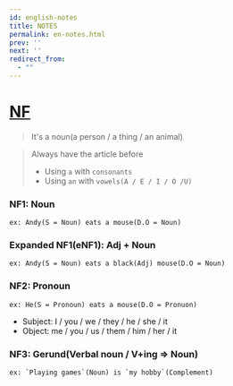 ```yaml
---
id: english-notes
title: NOTES
permalink: en-notes.html
prev: ''
next: ''
redirect_from:
  - ""
---
```


<link rel="stylesheet" href="https://maxcdn.bootstrapcdn.com/bootstrap/3.3.7/css/bootstrap.min.css" integrity="sha384-BVYiiSIFeK1dGmJRAkycuHAHRg32OmUcww7on3RYdg4Va+PmSTsz/K68vbdEjh4u" crossorigin="anonymous">
<link rel="stylesheet" href="https://maxcdn.bootstrapcdn.com/bootstrap/3.3.7/css/bootstrap-theme.min.css" integrity="sha384-rHyoN1iRsVXV4nD0JutlnGaslCJuC7uwjduW9SVrLvRYooPp2bWYgmgJQIXwl/Sp" crossorigin="anonymous">

# <a name="nf"></a>[NF](#nf)

> It's a noun(a person / a thing / an animal)

> Always have the article before
> - Using `a` with `consonants`
> - Using `an` with `vowels(A / E / I / O /U)`

### NF1: Noun
`ex: Andy(S = Noun) eats a mouse(D.O = Noun)`
### Expanded NF1(eNF1): Adj + Noun
`ex: Andy(S = Noun) eats a black(Adj) mouse(D.O = Noun)`
### NF2: Pronoun
`ex: He(S = Pronoun) eats a mouse(D.O = Pronuon)`
- Subject: I / you / we / they / he / she / it
- Object: me / you / us / them / him / her / it
### NF3: Gerund(Verbal noun / V+ing => Noun)
    ex: `Playing games`(Noun) is `my hobby`(Complement)
